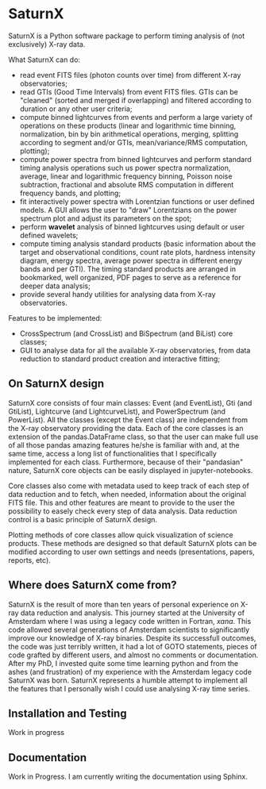 
SaturnX
========

SaturnX is a Python software package to perform timing 
analysis of (not exclusively) X-ray data.

What SaturnX can do:

- read event FITS files (photon counts over time) from different X-ray observatories;
- read GTIs (Good Time Intervals) from event FITS files. GTIs can be "cleaned" (sorted and merged if overlapping) and filtered according to duration or any other user criteria;
- compute binned lightcurves from events and perform a large variety of operations on these products (linear and logarithmic time binning, normalization, bin by bin arithmetical operations, merging, splitting according to segment and/or GTIs, mean/variance/RMS computation, plotting);
- compute power spectra from binned lightcurves and perform standard timing analysis operations such us power spectra normalization, average, linear and logarithmic frequency binning, Poisson noise subtraction, fractional and absolute RMS computation in different frequency bands, and plotting;
- fit interactively power spectra with Lorentzian functions or user defined models. A GUI allows the user to "draw" Lorentzians on the power spectrum plot and adjust its parameters on the spot;
- perform **wavelet** analysis of binned lightcurves using default or user defined wavelets;
- compute timing analysis standard products (basic information about the target and observational conditions, count rate plots, hardness intensity diagram, energy spectra, average power spectra in different energy bands and per GTI). The timing standard products are arranged in bookmarked, well organized, PDF pages to serve as a reference for deeper data analysis;
- provide several handy utilities for analysing data from X-ray observatories.

Features to be implemented:

- CrossSpectrum (and CrossList) and BiSpectrum (and BiList) core classes;
- GUI to analyse data for all the available X-ray observatories, from data reduction to standard product creation and interactive fitting;

On SaturnX design
-----------------

SaturnX core consists of four main classes: Event (and EventList), Gti (and GtiList), Lightcurve (and LightcurveList), and PowerSpectrum (and PowerList). All the classes (except the Event class) are independent from the X-ray observatory providing the data. 
Each of the core classes is an extension of the pandas.DataFrame class, so that the user can make full use of all those pandas amazing features he/she is familiar with and, at the same time, access a long list of functionalities that I specifically implemented for each class. Furthermore, because of their "pandasian" nature, SaturnX core objects can be easily displayed in jupyter-notebooks.

Core classes also come with metadata used to keep track of each step of data reduction and to fetch, when needed, information about the original FITS file. This and other features are meant to provide to the user the possibility to easely check every step of data analysis. Data reduction control is a basic principle of SaturnX design.

Plotting methods of core classes allow quick visualization of science products. These methods are designed so that default SaturnX plots can be modified according to user own settings and needs (presentations, papers, reports, etc).

Where does SaturnX come from?
-----------------------------

SaturnX is the result of more than ten years of personal experience on X-ray data reduction and analysis. This journey started at the University of Amsterdam where I was using a legacy code written in Fortran, *xana*. This code allowed several generations of Amsterdam scientists to significantly improve our knowledge of X-ray binaries. Despite its successfull outcomes, the code was just terribly written, it had a lot of GOTO statements, pieces of code grafted by different users, and almost no comments or documentation. After my PhD, I invested quite some time learning python and from the ashes (and frustration) of my experience with the Amsterdam legacy code SaturnX was born. SaturnX represents a humble attempt to implement all the features that I personally wish I could use analysing X-ray time series.

Installation and Testing
------------------------

Work in progress

Documentation
-------------

Work in Progress. I am currently writing the documentation using Sphinx.



